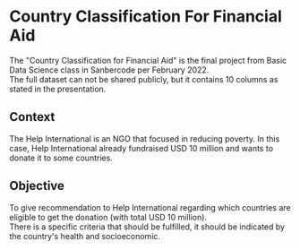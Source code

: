 # Country Classification For Financial Aid
The "Country Classification for Financial Aid" is the final project from Basic Data Science class in Sanbercode per February 2022. <br>
The full dataset can not be shared publicly, but it contains 10 columns as stated in the presentation. <br>

## Context
The Help International is an NGO that focused in reducing poverty. In this case, Help International already fundraised USD 10 million and wants to donate it to some countries.

## Objective
To give recommendation to Help International regarding which countries are eligible to get the donation (with total USD 10 million). <br>
There is a specific criteria that should be fulfilled, it should be indicated by the country's health and socioeconomic.
